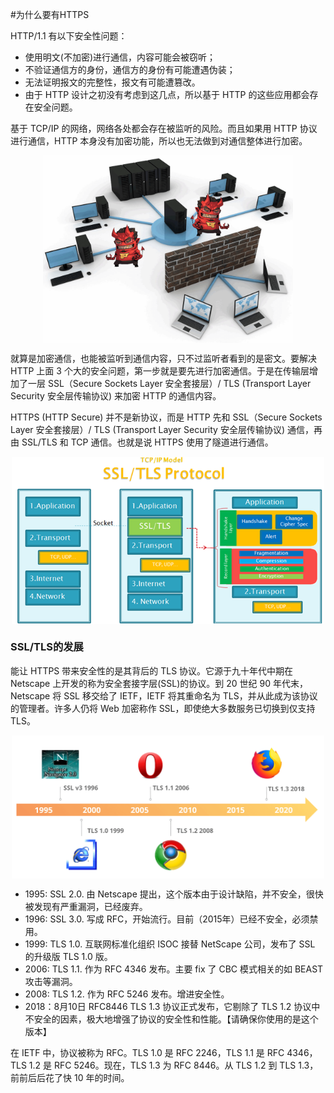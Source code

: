 #为什么要有HTTPS


HTTP/1.1 有以下安全性问题：

- 使用明文(不加密)进行通信，内容可能会被窃听；
- 不验证通信方的身份，通信方的身份有可能遭遇伪装；
- 无法证明报文的完整性，报文有可能遭篡改。
- 由于 HTTP 设计之初没有考虑到这几点，所以基于 HTTP 的这些应用都会存在安全问题。


基于 TCP/IP 的网络，网络各处都会存在被监听的风险。而且如果用 HTTP 协议进行通信，HTTP 本身没有加密功能，所以也无法做到对通信整体进行加密。

<div  align="center">
	<img src="/assets/chapter2/https-1.png" width = "400"  align=center />
</div> 

就算是加密通信，也能被监听到通信内容，只不过监听者看到的是密文。要解决 HTTP 上面 3 个大的安全问题，第一步就是要先进行加密通信。于是在传输层增加了一层 SSL（Secure Sockets Layer 安全套接层）/ TLS (Transport Layer Security 安全层传输协议) 来加密 HTTP 的通信内容。


HTTPS (HTTP Secure) 并不是新协议，而是 HTTP 先和 SSL（Secure Sockets Layer 安全套接层）/ TLS (Transport Layer Security 安全层传输协议) 通信，再由 SSL/TLS 和 TCP 通信。也就是说 HTTPS 使用了隧道进行通信。


<div  align="center">
	<img src="/assets/chapter2/ssl-tls.png" width = "500"  align=center />
</div> 

### SSL/TLS的发展

能让 HTTPS 带来安全性的是其背后的 TLS 协议。它源于九十年代中期在 Netscape 上开发的称为安全套接字层(SSL)的协议。到 20 世纪 90 年代末，Netscape 将 SSL 移交给了 IETF，IETF 将其重命名为 TLS，并从此成为该协议的管理者。许多人仍将 Web 加密称作 SSL，即使绝大多数服务已切换到仅支持 TLS。

<div  align="center">
	<img src="/assets/chapter2/tls-time.png" width = "500"  align=center />
</div> 


- 1995: SSL 2.0. 由 Netscape 提出，这个版本由于设计缺陷，并不安全，很快被发现有严重漏洞，已经废弃。
- 1996: SSL 3.0. 写成 RFC，开始流行。目前（2015年）已经不安全，必须禁用。
- 1999: TLS 1.0. 互联网标准化组织 ISOC 接替 NetScape 公司，发布了 SSL 的升级版 TLS 1.0 版。
- 2006: TLS 1.1. 作为 RFC 4346 发布。主要 fix 了 CBC 模式相关的如 BEAST 攻击等漏洞。
- 2008: TLS 1.2. 作为 RFC 5246 发布。增进安全性。
- 2018：8月10日 RFC8446 TLS 1.3 协议正式发布，它剔除了 TLS 1.2 协议中不安全的因素，极大地增强了协议的安全性和性能。【请确保你使用的是这个版本】

在 IETF 中，协议被称为 RFC。TLS 1.0 是 RFC 2246，TLS 1.1 是 RFC 4346，TLS 1.2 是 RFC 5246。现在，TLS 1.3 为 RFC 8446。从 TLS 1.2 到 TLS 1.3，前前后后花了快 10 年的时间。